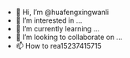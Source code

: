 - 👋 Hi, I’m @huafengxingwanli
- 👀 I’m interested in ...
- 🌱 I’m currently learning ...
- 💞️ I’m looking to collaborate on ...
- 📫 How to rea15237415715

<!---
huafengxingwanli/huafengxingwanli is a ✨ special ✨ repository because its `README.md` (this file) appears on your GitHub profile.
You can click the Preview link to take a look at your chan.
--->
